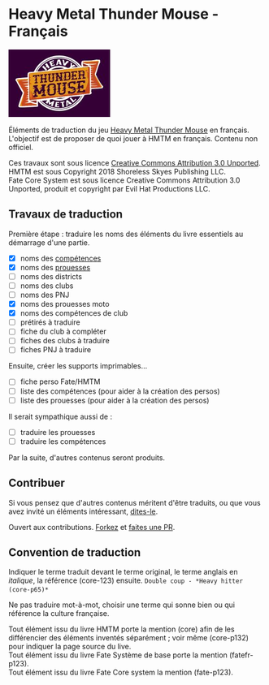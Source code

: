 
# Heavy Metal Thunder Mouse - Français

![](res/HMTM-main-small.jpg)

Éléments de traduction du jeu [Heavy Metal Thunder Mouse](http://www.shorelessskies.com/p/hmtm.html) en français. L'objectif est de proposer de quoi jouer à HMTM en français. Contenu non officiel. 

Ces travaux sont sous licence [Creative Commons Attribution 3.0 Unported](https://creativecommons.org/licenses/by/3.0/).  
HMTM est sous Copyright 2018 Shoreless Skyes Publishing LLC.  
Fate Core System est sous licence Creative Commons Attribution 3.0 Unported, produit et copyright par Evil Hat Productions LLC.  

## Travaux de traduction

Première étape : traduire les noms des éléments du livre essentiels au démarrage d'une partie.

- [x] noms des [compétences](SkillsStunts.md)
- [x] noms des [prouesses](SkillsStunts.md)
- [ ] noms des districts
- [ ] noms des clubs
- [ ] noms des PNJ
- [x] noms des prouesses moto
- [x] noms des compétences de club
- [ ] prétirés à traduire
- [ ] fiche du club à compléter
- [ ] fiches des clubs à traduire
- [ ] fiches PNJ à traduire

Ensuite, créer les supports imprimables... 

- [ ] fiche perso Fate/HMTM
- [ ] liste des compétences (pour aider à la création des persos)
- [ ] liste des prouesses   (pour aider à la création des persos)

Il serait sympathique aussi de :

- [ ] traduire les prouesses
- [ ] traduire les compétences

Par la suite, d'autres contenus seront produits. 

## Contribuer

Si vous pensez que d'autres contenus méritent d'être traduits, ou que vous avez invité un éléments intéressant, [dites-le](https://github.com/sandrock/Heavy-Metal-Thunder-Mouse-FR/issues/new). 

Ouvert aux contributions. [Forkez](https://help.github.com/en/articles/about-forks) et [faites une PR](https://help.github.com/en/articles/creating-a-pull-request-from-a-fork).


## Convention de traduction

Indiquer le terme traduit devant le terme original, le terme anglais en *italique*, la référence (core-123) ensuite. `Double coup - *Heavy hitter (core-p65)*`

Ne pas traduire mot-à-mot, choisir une terme qui sonne bien ou qui référence la culture française. 

Tout élément issu du livre HMTM porte la mention (core) afin de les différencier des éléments inventés séparément ; voir même (core-p132) pour indiquer la page source du live.  
Tout élément issu du livre Fate Système de base porte la mention (fatefr-p123).  
Tout élément issu du livre Fate Core system la mention (fate-p123).  

